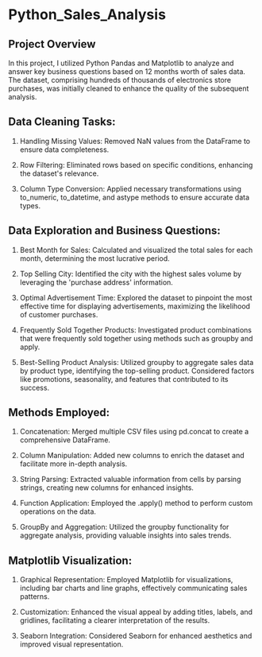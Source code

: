 # Python_Sales_Analysis

## Project Overview

In this project, I utilized Python Pandas and Matplotlib to analyze and answer key business questions based on 12 months worth of sales data. The dataset, comprising hundreds of thousands of electronics store purchases, was initially cleaned to enhance the quality of the subsequent analysis.

## Data Cleaning Tasks:
1. Handling Missing Values:
Removed NaN values from the DataFrame to ensure data completeness.

2. Row Filtering:
Eliminated rows based on specific conditions, enhancing the dataset's relevance.

3. Column Type Conversion:
Applied necessary transformations using to_numeric, to_datetime, and astype methods to ensure accurate data types.

## Data Exploration and Business Questions:
1. Best Month for Sales:
Calculated and visualized the total sales for each month, determining the most lucrative period.

2. Top Selling City:
Identified the city with the highest sales volume by leveraging the 'purchase address' information.

3. Optimal Advertisement Time:
Explored the dataset to pinpoint the most effective time for displaying advertisements, maximizing the likelihood of customer purchases.

4. Frequently Sold Together Products:
Investigated product combinations that were frequently sold together using methods such as groupby and apply.

5. Best-Selling Product Analysis:
Utilized groupby to aggregate sales data by product type, identifying the top-selling product. Considered factors like promotions, seasonality, and features that contributed to its success.

## Methods Employed:
1. Concatenation:
Merged multiple CSV files using pd.concat to create a comprehensive DataFrame.

2. Column Manipulation:
Added new columns to enrich the dataset and facilitate more in-depth analysis.

3. String Parsing:
Extracted valuable information from cells by parsing strings, creating new columns for enhanced insights.

4. Function Application:
Employed the .apply() method to perform custom operations on the data.

5. GroupBy and Aggregation:
Utilized the groupby functionality for aggregate analysis, providing valuable insights into sales trends.

## Matplotlib Visualization:
1. Graphical Representation:
Employed Matplotlib for visualizations, including bar charts and line graphs, effectively communicating sales patterns.

2. Customization:
Enhanced the visual appeal by adding titles, labels, and gridlines, facilitating a clearer interpretation of the results.

3. Seaborn Integration:
Considered Seaborn for enhanced aesthetics and improved visual representation.
